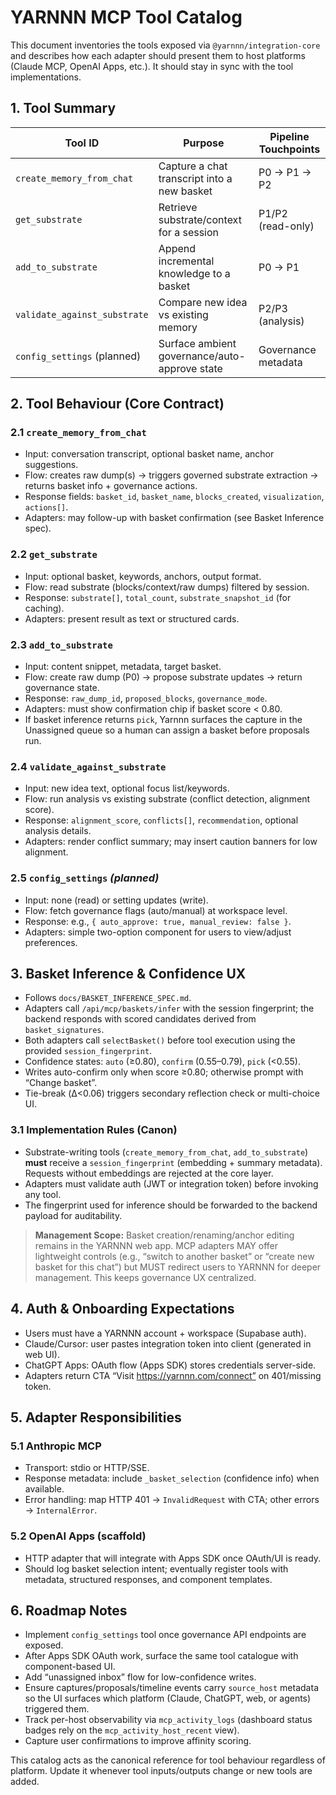 # YARNNN MCP Tool Catalog

This document inventories the tools exposed via `@yarnnn/integration-core` and
describes how each adapter should present them to host platforms (Claude MCP,
OpenAI Apps, etc.). It should stay in sync with the tool implementations.

## 1. Tool Summary

| Tool ID                  | Purpose                                       | Pipeline Touchpoints |
|-------------------------|-----------------------------------------------|----------------------|
| `create_memory_from_chat` | Capture a chat transcript into a new basket   | P0 → P1 → P2         |
| `get_substrate`           | Retrieve substrate/context for a session      | P1/P2 (read-only)    |
| `add_to_substrate`        | Append incremental knowledge to a basket      | P0 → P1              |
| `validate_against_substrate` | Compare new idea vs existing memory         | P2/P3 (analysis)     |
| `config_settings` (planned) | Surface ambient governance/auto-approve state | Governance metadata  |

## 2. Tool Behaviour (Core Contract)

### 2.1 `create_memory_from_chat`
- Input: conversation transcript, optional basket name, anchor suggestions.  
- Flow: creates raw dump(s) → triggers governed substrate extraction → returns
  basket info + governance actions.
- Response fields: `basket_id`, `basket_name`, `blocks_created`, `visualization`, `actions[]`.
- Adapters: may follow-up with basket confirmation (see Basket Inference spec).

### 2.2 `get_substrate`
- Input: optional basket, keywords, anchors, output format.  
- Flow: read substrate (blocks/context/raw dumps) filtered by session.  
- Response: `substrate[]`, `total_count`, `substrate_snapshot_id` (for caching).
- Adapters: present result as text or structured cards.

### 2.3 `add_to_substrate`
- Input: content snippet, metadata, target basket.  
- Flow: create raw dump (P0) → propose substrate updates → return governance state.  
- Response: `raw_dump_id`, `proposed_blocks`, `governance_mode`.
- Adapters: must show confirmation chip if basket score < 0.80.
- If basket inference returns `pick`, Yarnnn surfaces the capture in the
  Unassigned queue so a human can assign a basket before proposals run.

### 2.4 `validate_against_substrate`
- Input: new idea text, optional focus list/keywords.  
- Flow: run analysis vs existing substrate (conflict detection, alignment score).  
- Response: `alignment_score`, `conflicts[]`, `recommendation`, optional analysis details.  
- Adapters: render conflict summary; may insert caution banners for low alignment.

### 2.5 `config_settings` *(planned)*
- Input: none (read) or setting updates (write).  
- Flow: fetch governance flags (auto/manual) at workspace level.  
- Response: e.g., `{ auto_approve: true, manual_review: false }`.  
- Adapters: simple two-option component for users to view/adjust preferences.

## 3. Basket Inference & Confidence UX
- Follows `docs/BASKET_INFERENCE_SPEC.md`.  
- Adapters call `/api/mcp/baskets/infer` with the session fingerprint; the
  backend responds with scored candidates derived from `basket_signatures`.
- Both adapters call `selectBasket()` before tool execution using the provided
  `session_fingerprint`.  
- Confidence states: `auto` (≥0.80), `confirm` (0.55–0.79), `pick` (<0.55).  
- Writes auto-confirm only when score ≥0.80; otherwise prompt with “Change basket”.
- Tie-break (Δ<0.06) triggers secondary reflection check or multi-choice UI.

### 3.1 Implementation Rules (Canon)
- Substrate-writing tools (`create_memory_from_chat`, `add_to_substrate`) **must**
  receive a `session_fingerprint` (embedding + summary metadata). Requests without
  embeddings are rejected at the core layer.
- Adapters must validate auth (JWT or integration token) before invoking any tool.
- The fingerprint used for inference should be forwarded to the backend payload for
  auditability.

> **Management Scope:** Basket creation/renaming/anchor editing remains in the
> YARNNN web app. MCP adapters MAY offer lightweight controls (e.g., “switch to
> another basket” or “create new basket for this chat”) but MUST redirect users
> to YARNNN for deeper management. This keeps governance UX centralized.

## 4. Auth & Onboarding Expectations
- Users must have a YARNNN account + workspace (Supabase auth).  
- Claude/Cursor: user pastes integration token into client (generated in web UI).  
- ChatGPT Apps: OAuth flow (Apps SDK) stores credentials server-side.  
- Adapters return CTA “Visit https://yarnnn.com/connect” on 401/missing token.

## 5. Adapter Responsibilities

### 5.1 Anthropic MCP
- Transport: stdio or HTTP/SSE.  
- Response metadata: include `_basket_selection` (confidence info) when available.  
- Error handling: map HTTP 401 → `InvalidRequest` with CTA; other errors → `InternalError`.

### 5.2 OpenAI Apps (scaffold)
- HTTP adapter that will integrate with Apps SDK once OAuth/UI is ready.  
- Should log basket selection intent; eventually register tools with metadata,
  structured responses, and component templates.

## 6. Roadmap Notes
- Implement `config_settings` tool once governance API endpoints are exposed.  
- After Apps SDK OAuth work, surface the same tool catalogue with component-based UI.  
- Add “unassigned inbox” flow for low-confidence writes.  
- Ensure captures/proposals/timeline events carry `source_host` metadata so the UI
  surfaces which platform (Claude, ChatGPT, web, or agents) triggered them.
- Track per-host observability via `mcp_activity_logs` (dashboard status badges rely on the `mcp_activity_host_recent` view).
- Capture user confirmations to improve affinity scoring.

This catalog acts as the canonical reference for tool behaviour regardless of
platform. Update it whenever tool inputs/outputs change or new tools are added.
